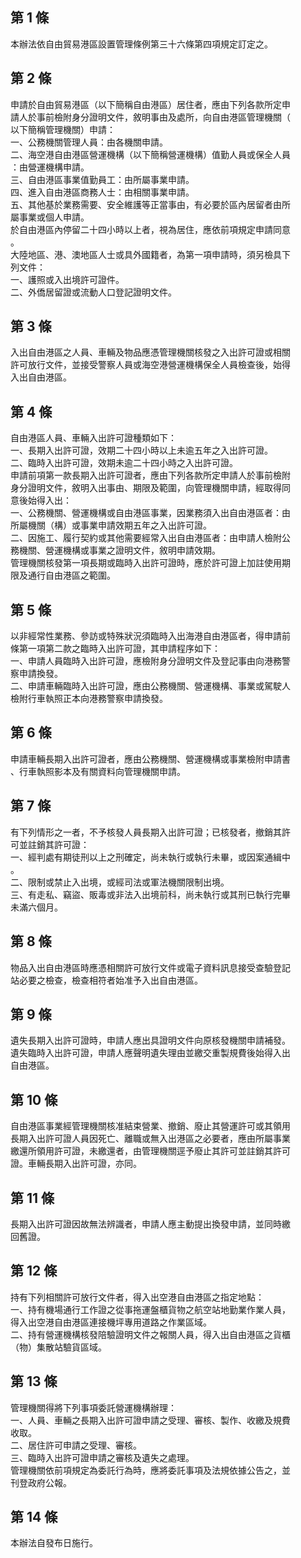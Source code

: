第 1 條
-------
本辦法依自由貿易港區設置管理條例第三十六條第四項規定訂定之。

第 2 條
-------
申請於自由貿易港區（以下簡稱自由港區）居住者，應由下列各款所定申  
請人於事前檢附身分證明文件，敘明事由及處所，向自由港區管理機關（  
以下簡稱管理機關）申請：  
一、公務機關管理人員：由各機關申請。  
二、海空港自由港區營運機構（以下簡稱營運機構）值勤人員或保全人員  
    ：由營運機構申請。  
三、自由港區事業值勤員工：由所屬事業申請。  
四、進入自由港區商務人士：由相關事業申請。  
五、其他基於業務需要、安全維護等正當事由，有必要於區內居留者由所  
    屬事業或個人申請。  
於自由港區內停留二十四小時以上者，視為居住，應依前項規定申請同意  
。  
大陸地區、港、澳地區人士或具外國籍者，為第一項申請時，須另檢具下  
列文件：  
一、護照或入出境許可證件。  
二、外僑居留證或流動人口登記證明文件。

第 3 條
-------
入出自由港區之人員、車輛及物品應憑管理機關核發之入出許可證或相關  
許可放行文件，並接受警察人員或海空港營運機構保全人員檢查後，始得  
入出自由港區。

第 4 條
-------
自由港區人員、車輛入出許可證種類如下：  
一、長期入出許可證，效期二十四小時以上未逾五年之入出許可證。  
二、臨時入出許可證，效期未逾二十四小時之入出許可證。  
申請前項第一款長期入出許可證者，應由下列各款所定申請人於事前檢附  
身分證明文件，敘明入出事由、期限及範圍，向管理機關申請，經取得同  
意後始得入出：  
一、公務機關、營運機構或自由港區事業，因業務須入出自由港區者：由  
    所屬機關（構）或事業申請效期五年之入出許可證。  
二、因施工、履行契約或其他需要經常入出自由港區者：由申請人檢附公  
    務機關、營運機構或事業之證明文件，敘明申請效期。  
管理機關核發第一項長期或臨時入出許可證時，應於許可證上加註使用期  
限及通行自由港區之範圍。

第 5 條
-------
以非經常性業務、參訪或特殊狀況須臨時入出海港自由港區者，得申請前  
條第一項第二款之臨時入出許可證，其申請程序如下：  
一、申請人員臨時入出許可證，應檢附身分證明文件及登記事由向港務警  
    察申請換發。  
二、申請車輛臨時入出許可證，應由公務機關、營運機構、事業或駕駛人  
    檢附行車執照正本向港務警察申請換發。

第 6 條
-------
申請車輛長期入出許可證者，應由公務機關、營運機構或事業檢附申請書  
、行車執照影本及有關資料向管理機關申請。

第 7 條
-------
有下列情形之一者，不予核發人員長期入出許可證；已核發者，撤銷其許  
可並註銷其許可證：  
一、經判處有期徒刑以上之刑確定，尚未執行或執行未畢，或因案通緝中  
    。  
二、限制或禁止入出境，或經司法或軍法機關限制出境。  
三、有走私、竊盜、販毒或非法入出境前科，尚未執行或其刑已執行完畢  
    未滿六個月。

第 8 條
-------
物品入出自由港區時應憑相關許可放行文件或電子資料訊息接受查驗登記  
站必要之檢查，檢查相符者始准予入出自由港區。

第 9 條
-------
遺失長期入出許可證時，申請人應出具證明文件向原核發機關申請補發。  
遺失臨時入出許可證，申請人應聲明遺失理由並繳交重製規費後始得入出  
自由港區。

第 10 條
--------
自由港區事業經管理機關核准結束營業、撤銷、廢止其營運許可或其領用  
長期入出許可證人員因死亡、離職或無入出港區之必要者，應由所屬事業  
繳還所領用許可證，未繳還者，由管理機關逕予廢止其許可並註銷其許可  
證。車輛長期入出許可證，亦同。

第 11 條
--------
長期入出許可證因故無法辨識者，申請人應主動提出換發申請，並同時繳  
回舊證。

第 12 條
--------
持有下列相關許可放行文件者，得入出空港自由港區之指定地點：  
一、持有機場通行工作證之從事拖運盤櫃貨物之航空站地勤業作業人員，  
    得入出空港自由港區連接機坪專用道路之作業區域。  
二、持有營運機構核發陪驗證明文件之報關人員，得入出自由港區之貨櫃  
    （物）集散站驗貨區域。

第 13 條
--------
管理機關得將下列事項委託營運機構辦理：  
一、人員、車輛之長期入出許可證申請之受理、審核、製作、收繳及規費  
    收取。  
二、居住許可申請之受理、審核。  
三、臨時入出許可證申請之審核及遺失之處理。  
管理機關依前項規定為委託行為時，應將委託事項及法規依據公告之，並  
刊登政府公報。

第 14 條
--------
本辦法自發布日施行。

